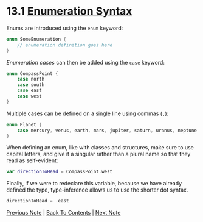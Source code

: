 # 13.1 [Enumeration Syntax](https://developer.apple.com/library/content/documentation/Swift/Conceptual/Swift_Programming_Language/Enumerations.html#//apple_ref/doc/uid/TP40014097-CH12-ID146)

Enums are introduced using the `enum` keyword:

```Swift
enum SomeEnumeration {
    // enumeration definition goes here
}
```

*Enumeration cases* can then be added using the `case` keyword:

```Swift
enum CompassPoint {
    case north
    case south
    case east
    case west
}
```

Multiple cases can be defined on a single line using commas (`,`):

```Swift
enum Planet {
    case mercury, venus, earth, mars, jupiter, saturn, uranus, neptune
}
```

When defining an enum, like with classes and structures, make sure to use capital letters, and give it a singular rather than a plural name so that they read as self-evident:

```Swift
var directionToHead = CompassPoint.west
```

Finally, if we were to redeclare this variable, because we have already defined the type, type-inference allows us to use the shorter dot syntax.

```Swift
directionToHead = .east
```

[Previous Note](../13%20-%20Enumerations/13.0%20-%20Enumerations.md) | [Back To Contents](https://github.com/Firanus/swift-language-guide-notes) |  [Next Note](../13%20-%20Enumerations/13.2%20-%20Matching%20Enumeration%20Values%20with%20a%20Switch%20Statement.md)